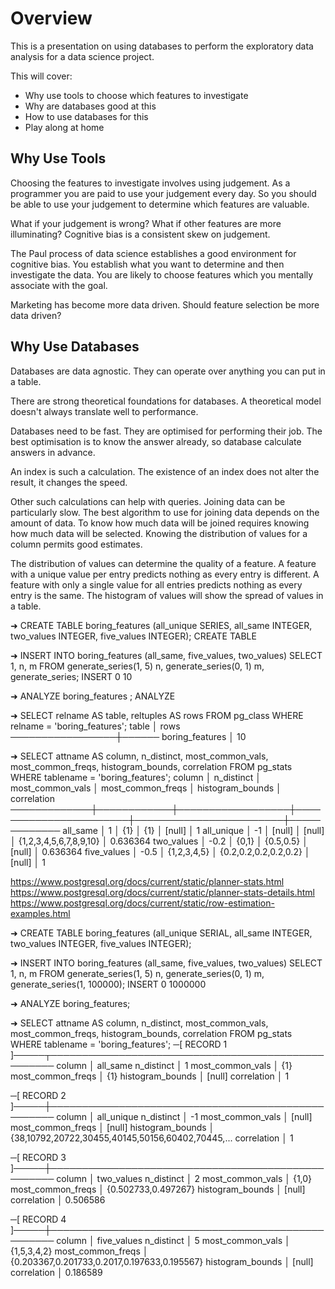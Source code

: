 Overview
========

This is a presentation on using databases to perform the exploratory data analysis for a data science project.

This will cover:
 * Why use tools to choose which features to investigate
 * Why are databases good at this
 * How to use databases for this
 * Play along at home

Why Use Tools
-------------

Choosing the features to investigate involves using judgement.
As a programmer you are paid to use your judgement every day.
So you should be able to use your judgement to determine which features are valuable.

What if your judgement is wrong?
What if other features are more illuminating?
Cognitive bias is a consistent skew on judgement.

The Paul process of data science establishes a good environment for cognitive bias.
You establish what you want to determine and then investigate the data.
You are likely to choose features which you mentally associate with the goal.

Marketing has become more data driven.
Should feature selection be more data driven?

Why Use Databases
-----------------

Databases are data agnostic.
They can operate over anything you can put in a table.

There are strong theoretical foundations for databases.
A theoretical model doesn't always translate well to performance.

Databases need to be fast.
They are optimised for performing their job.
The best optimisation is to know the answer already, so database calculate answers in advance.

An index is such a calculation.
The existence of an index does not alter the result, it changes the speed.

Other such calculations can help with queries.
Joining data can be particularly slow.
The best algorithm to use for joining data depends on the amount of data.
To know how much data will be joined requires knowing how much data will be selected.
Knowing the distribution of values for a column permits good estimates.

The distribution of values can determine the quality of a feature.
A feature with a unique value per entry predicts nothing as every entry is different.
A feature with only a single value for all entries predicts nothing as every entry is the same.
The histogram of values will show the spread of values in a table.

➜ CREATE TABLE boring_features (all_unique SERIES, all_same INTEGER, two_values INTEGER, five_values INTEGER);
CREATE TABLE

➜ INSERT INTO boring_features (all_same, five_values, two_values) SELECT 1, n, m FROM generate_series(1, 5) n, generate_series(0, 1) m, generate_series;
INSERT 0 10

➜ ANALYZE boring_features ;
ANALYZE

➜ SELECT relname AS table, reltuples AS rows FROM pg_class WHERE relname = 'boring_features';
      table      │ rows
─────────────────┼──────
 boring_features │   10

➜ SELECT attname AS column, n_distinct, most_common_vals, most_common_freqs, histogram_bounds, correlation FROM pg_stats WHERE tablename = 'boring_features';
   column    │ n_distinct │ most_common_vals │   most_common_freqs   │    histogram_bounds    │ correlation
─────────────┼────────────┼──────────────────┼───────────────────────┼────────────────────────┼─────────────
 all_same    │          1 │ {1}              │ {1}                   │ [null]                 │           1
 all_unique  │         -1 │ [null]           │ [null]                │ {1,2,3,4,5,6,7,8,9,10} │    0.636364
 two_values  │       -0.2 │ {0,1}            │ {0.5,0.5}             │ [null]                 │    0.636364
 five_values │       -0.5 │ {1,2,3,4,5}      │ {0.2,0.2,0.2,0.2,0.2} │ [null]                 │           1

https://www.postgresql.org/docs/current/static/planner-stats.html
https://www.postgresql.org/docs/current/static/planner-stats-details.html
https://www.postgresql.org/docs/current/static/row-estimation-examples.html

➜ CREATE TABLE boring_features
    (all_unique SERIAL, all_same INTEGER, two_values INTEGER, five_values INTEGER);

➜ INSERT INTO boring_features
    (all_same, five_values, two_values)
    SELECT 1, n, m
        FROM generate_series(1, 5) n, generate_series(0, 1) m, generate_series(1, 100000);
INSERT 0 1000000

➜ ANALYZE boring_features;

➜ SELECT attname AS column, n_distinct, most_common_vals, most_common_freqs, histogram_bounds, correlation FROM pg_stats WHERE tablename = 'boring_features';
─[ RECORD 1 ]─────┬───────────────────────────────────────────────────
column            │ all_same
n_distinct        │ 1
most_common_vals  │ {1}
most_common_freqs │ {1}
histogram_bounds  │ [null]
correlation       │ 1

─[ RECORD 2 ]─────┼───────────────────────────────────────────────────
column            │ all_unique
n_distinct        │ -1
most_common_vals  │ [null]
most_common_freqs │ [null]
histogram_bounds  │ {38,10792,20722,30455,40145,50156,60402,70445,...
correlation       │ 1

─[ RECORD 3 ]─────┼───────────────────────────────────────────────────
column            │ two_values
n_distinct        │ 2
most_common_vals  │ {1,0}
most_common_freqs │ {0.502733,0.497267}
histogram_bounds  │ [null]
correlation       │ 0.506586

─[ RECORD 4 ]─────┼───────────────────────────────────────────────────
column            │ five_values
n_distinct        │ 5
most_common_vals  │ {1,5,3,4,2}
most_common_freqs │ {0.203367,0.201733,0.2017,0.197633,0.195567}
histogram_bounds  │ [null]
correlation       │ 0.186589
